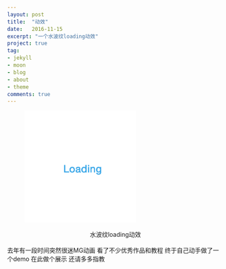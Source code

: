 ```yaml
---
layout: post
title:  "动效"
date:   2016-11-15
excerpt: "一个水波纹loading动效"
project: true
tag:
- jekyll 
- moon
- blog
- about
- theme
comments: true
---
```



<figure><a href=""><img src="/assets/img/water.gif" style="width: 260px;"></a></figure>
<center>
	<figcaption>水波纹loading动效</figcaption>
</center>
<br>
去年有一段时间突然很迷MG动画 看了不少优秀作品和教程 终于自己动手做了一个demo 在此做个展示 还请多多指教
